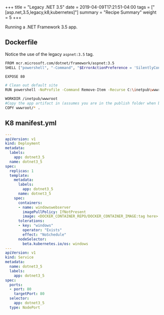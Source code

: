+++
title = "Legacy .NET 3.5"
date =  2019-04-09T17:21:51-04:00
tags = ["[asp.net,3.5,legacy,k8,kubernetes]"]
summary = "Recipe Summary"
weight = 5
+++

Running a .NET Framework 3.5 app.

## Dockerfile

  Notice the use of the legacy `aspnet:3.5` tag.

  ```bash
  FROM mcr.microsoft.com/dotnet/framework/aspnet:3.5
  SHELL ["powershell", "-Command", "$ErrorActionPreference = 'SilentlyContinue'; $ProgressPreference = 'SilentlyContinue';"]

  EXPOSE 80

  # Clean out default site
  RUN powershell -NoProfile -Command Remove-Item -Recurse C:\inetpub\wwwroot\*

  WORKDIR /inetpub/wwwroot
  #Copy the app artifact in (assumes you are in the publish folder when building docker image)
  COPY wwwroot/* .
  ```

## K8 manifest.yml

  ```yml
  ---
  apiVersion: v1
  kind: Deployment
  metadata:
    labels:
      app: dotnet3_5
    name: dotnet3_5
  spec:
    replicas: 1
    template:
      metadata:
        labels:
          app: dotnet3_5
        name: dotnet3_5
      spec:
        containers:
        - name: windowswebserver
          imagePullPolicy: IfNotPresent
          image: <DOCKER_CONTAINER_REPO/DOCKER_CONTAINER_IMAGE:tag here>
        tolerations:
        - key: "windows"
          operator: "Exists"
          effect: "NoSchedule"
        nodeSelector:
          beta.kubernetes.io/os: windows
  ---
  apiVersion: v1
  kind: Service
  metadata:
    name: dotnet3_5
    labels:
      app: dotnet3_5
  spec:
    ports:
    - port: 80
      targetPort: 80
    selector:
      app: dotnet3_5
    type: NodePort
  ```